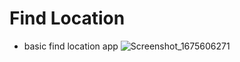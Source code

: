 # Find Location 
- basic find location app
![Screenshot_1675606271](https://user-images.githubusercontent.com/98686056/216824687-ae0d7daa-b683-4303-b9cf-c1697da87ec9.png)
